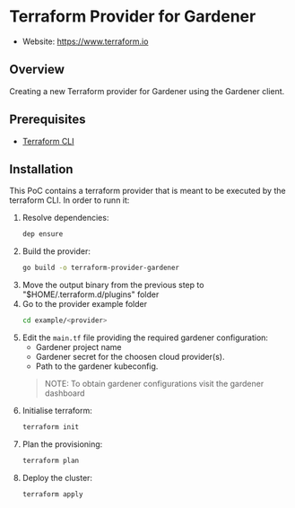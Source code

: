 
# Terraform Provider for Gardener

- Website: https://www.terraform.io

## Overview
Creating a new Terraform provider for Gardener using the Gardener client.

## Prerequisites
- [Terraform CLI](https://www.terraform.io/downloads.html)

## Installation
This PoC contains a terraform provider that is meant to be executed by the terraform CLI. In order to runn it:
1. Resolve dependencies:
    ```bash
    dep ensure
    ```
2. Build the provider:
    ```bash
    go build -o terraform-provider-gardener
    ```
3. Move the output binary from the previous step to "$HOME/.terraform.d/plugins" folder
4. Go to the provider example folder
    ```bash
    cd example/<provider>
    ```
5. Edit the `main.tf` file providing the required gardener configuration:
    - Gardener project name
    - Gardener secret for the choosen cloud provider(s).
    - Path to the gardener kubeconfig.
    > NOTE: To obtain gardener configurations visit the gardener dashboard
6. Initialise terraform:
    ```bash
    terraform init
    ```
7. Plan the provisioning:
    ```bash
    terraform plan
    ```
8. Deploy the cluster:
    ```bash
    terraform apply
    ```
